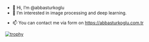- 👋 Hi, I’m @abbasturkoglu
- 👀 I’m interested in image processing and deep  learning.
<!---
- 🌱 I’m currently learning Sequence Models.
--->
- 📫 You can contact me via form on https://abbasturkoglu.com.tr

[![trophy](https://github-profile-trophy.vercel.app/?username=abbasturkoglu&theme=onedark)](https://github.com/ryo-ma/github-profile-trophy)
<!---
abbasturkoglu/abbasturkoglu is a ✨ special ✨ repository because its `README.md` (this file) appears on your GitHub profile.
You can click the Preview link to take a look at your changes.
--->
